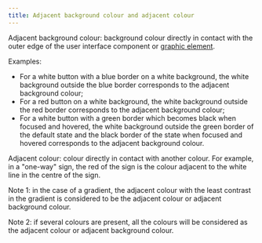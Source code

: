 ```yaml
---
title: Adjacent background colour and adjacent colour
---
```


Adjacent background colour: background colour directly in contact with the outer edge of the user interface component or [graphic element](#element-graphique).

Examples:

- For a white button with a blue border on a white background, the white background outside the blue border corresponds to the adjacent background colour;
- For a red button on a white background, the white background outside the red border corresponds to the adjacent background colour;
- For a white button with a green border which becomes black when focused and hovered, the white background outside the green border of the default state and the black border of the state when focused and hovered corresponds to the adjacent background colour.

Adjacent colour: colour directly in contact with another colour.
For example, in a "one-way" sign, the red of the sign is the colour adjacent to the white line in the centre of the sign.

Note 1: in the case of a gradient, the adjacent colour with the least contrast in the gradient is considered to be the adjacent colour or adjacent background colour.

Note 2: if several colours are present, all the colours will be considered as the adjacent colour or adjacent background colour.
